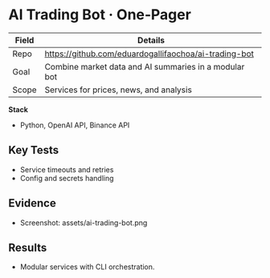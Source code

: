 # AI Trading Bot · One‑Pager


| Field | Details |
| --- | --- |
| Repo | https://github.com/eduardogallifaochoa/ai-trading-bot |
| Goal | Combine market data and AI summaries in a modular bot |
| Scope | Services for prices, news, and analysis |


**Stack**
- Python, OpenAI API, Binance API


## Key Tests
- Service timeouts and retries
- Config and secrets handling


## Evidence
- Screenshot: assets/ai-trading-bot.png


## Results
- Modular services with CLI orchestration.